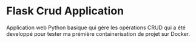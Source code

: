 # Flask Crud Application

Application web Python basique qui gère les opérations CRUD qui a été developpé pour tester ma prémière containerisation de projet sur Docker.
 

